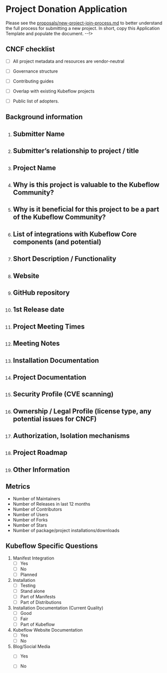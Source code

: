 # Project Donation Application

Please see the [proposals/new-project-join-process.md](Documentation) to
better understand the full process for submitting a new project.
In short, copy this Application Template and populate the document.
--!>

## CNCF checklist
- [ ] All project metadata and resources are vendor-neutral
- [ ] Governance structure
- [ ] Contributing guides
- [ ] Overlap with existing Kubeflow projects
- [ ] Public list of adopters.


## Background information

1. Submitter Name
    -

1. Submitter’s relationship to project / title
    -

1. Project Name
    -

1. Why is this project is valuable to the Kubeflow Community?
    -

1. Why is it beneficial for this project to be a part of the Kubeflow Community?
    - 

1. List of integrations with Kubeflow Core components (and potential)
    -

1. Short Description / Functionality
    -

1. Website
    -

1. GitHub repository
    -

1. 1st Release date
    -

1. Project Meeting Times
    -

1. Meeting Notes
    -

1. Installation Documentation
    -

1. Project Documentation
    -

1. Security Profile (CVE scanning)
    -

1. Ownership / Legal Profile (license type, any potential issues for CNCF)
    -

1. Authorization, Isolation mechanisms
    -

1. Project Roadmap
    -

1. Other Information
    -

## Metrics

- Number of Maintainers
- Number of Releases in last 12 months
- Number of Contributors
- Number of Users
- Number of Forks
- Number of Stars
- Number of package/project installations/downloads

## Kubeflow Specific Questions

1. Manifest Integration
    - [ ] Yes
    - [ ] No
    - [ ] Planned

1. Installation
    - [ ] Testing
    - [ ] Stand alone
    - [ ] Part of Manifests
    - [ ] Part of Distributions

1. Installation Documentation (Current Quality)
    - [ ] Good
    - [ ] Fair
    - [ ] Part of Kubeflow

1. Kubeflow Website Documentation
    - [ ] Yes
    - [ ] No

1. Blog/Social Media 
    - [ ] Yes
    - [ ] No


